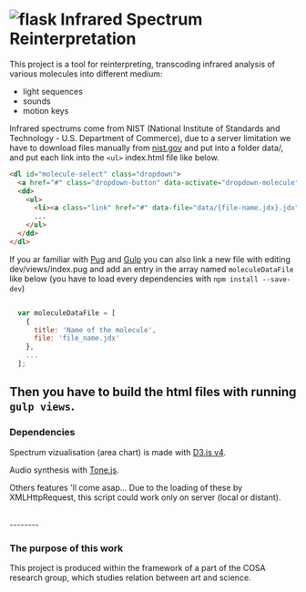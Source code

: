 # ![flask](https://raw.githubusercontent.com/nclslbrn/infrared-spectrum-reinterpretation/master/dist/images/favicon-flask.ico "Favicon of the website") Infrared Spectrum Reinterpretation


This project is a tool for reinterpreting, transcoding infrared analysis of various molecules into different medium:
- light sequences
- sounds
- motion keys

Infrared spectrums come from NIST (National Institute of Standards and Technology - U.S. Department of Commerce),
due to a server limitation we have to download files manually from [nist.gov](http://webbook.nist.gov/chemistry/name-ser/)
and put into a folder data/, and put each link into the `<ul>` index.html file like below.

```html
<dl id="molecule-select" class="dropdown">
  <a href="#" class="dropdown-button" data-activate="dropdown-molecule">Select a molecule</a>
  <dd>
    <ul>
      <li><a class="link" href="#" data-file="data/{file-name.jdx}.jdx">Name of the molecule</a></li>
      ...
    </ul>
  </dd>
</dl>
```
If you ar familiar with [Pug](https://pugjs.org/api/getting-started.html) and [Gulp](https://gulpjs.com) you can also link a new file with editing
dev/views/index.pug and add an entry in the array named `moleculeDataFile` like below (you have to load every dependencies with `npm install --save-dev`)

```javascript

  var moleculeDataFile = [
    {
      title: 'Name of the molecule',
      file: 'file_name.jdx'
    },
    ...
  ];
```

Then you have to build the html files with running `gulp views`.
<br>
--------

### Dependencies

Spectrum vizualisation (area chart) is made with [D3.js v4](https://github.com/d3/d3).

Audio synthesis with [Tone.js](https://github.com/Tonejs/Tone.js).

Others features 'll come asap...
Due to the loading of these by XMLHttpRequest,
this script could work only on server (local or distant).

<br>
--------


### The purpose of this work

This project is produced within the framework of a part of the COSA research group, which studies relation between art and science.
